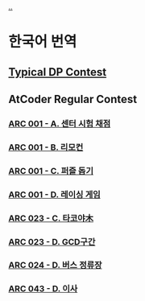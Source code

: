 [..](..)

# 한국어 번역

## [Typical DP Contest](tdpc)

## AtCoder Regular Contest

### [ARC 001 - A. 센터 시험 채점](arc001_1.html)
### [ARC 001 - B. 리모컨](arc001_2.html)
### [ARC 001 - C. 퍼즐 돕기](arc001_3.html)
### [ARC 001 - D. 레이싱 게임](arc001_4.html)

### [ARC 023 - C. 타코야木](arc023_3.html)
### [ARC 023 - D. GCD구간](arc023_4.html)
### [ARC 024 - D. 버스 정류장](arc024_4.html)
### [ARC 043 - D. 이사](arc043_d.html)
